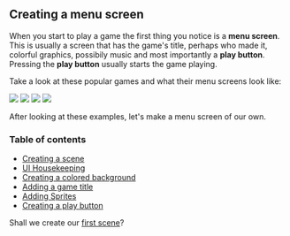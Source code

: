 ## Creating a menu screen
When you start to play a game the first thing you notice is a __menu screen__. This is usually a screen that has the game's title, perhaps who made it, colorful graphics, possibily music and most importantly a __play button__. Pressing the __play button__ usually starts the game playing.

Take a look at these popular games and what their menu screens look like:

  ![](img/splash_1.jpg)  ![](img/splash_3.png)
  ![](img/splash_2.png)  ![](img/splash_4.jpg)

After looking at these examples, let's make a menu screen of our own.

### Table of contents
- [Creating a scene](menu_scene.md)
- [UI Housekeeping](housekeeping.md)
- [Creating a colored background](background.md)
- [Adding a game title](game_title.md)
- [Adding Sprites](sprites.md)
- [Creating a play button](play_button.md)

Shall we create our [first scene](menu_scene.md)?